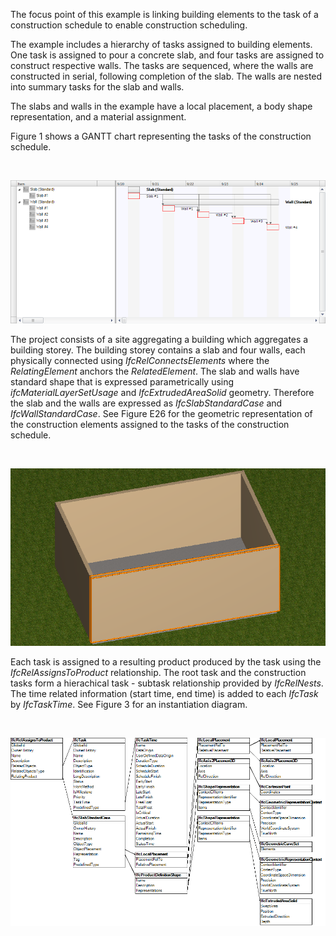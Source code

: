 The focus point of this example is linking building elements to the task of a construction schedule to enable construction scheduling.

The example includes a hierarchy of tasks assigned to building elements. One task is assigned to pour a concrete slab, and four tasks are assigned to construct respective walls. The tasks are sequenced, where the walls are constructed in serial, following completion of the slab. The walls are nested into summary tasks for the slab and walls.

The slabs and walls in the example have a local placement, a body shape representation, and a material assignment.

Figure 1 shows a GANTT chart representing the tasks of the construction schedule.

&nbsp;

!["construction_scheduling_fig-1.png 26,0 KB"](../../../../figures/examples/construction_scheduling_task-1.png "Figure 1 &mdash; Task occurrences&nbsp;")

The project consists of a site aggregating a building which aggregates a building storey. The building storey contains a slab and four walls, each physically connected using _IfcRelConnectsElements_ where the _RelatingElement_ anchors the _RelatedElement_. The slab and walls have standard shape that is expressed parametrically using _ifcMaterialLayerSetUsage_ and _IfcExtrudedAreaSolid_ geometry. Therefore the slab and the walls are expressed as _IfcSlabStandardCase_ and _IfcWallStandardCase_. See Figure E26 for the geometric representation of the construction elements assigned to the tasks of the construction schedule.

&nbsp;

!["construction_scheduling_fig-2.png 41,1 KB"](../../../../figures/examples/construction_scheduling_task-2.png "Figure 2 &mdash; Task products&nbsp;")

Each task is assigned to a resulting product produced by the task using the _IfcRelAssignsToProduct_ relationship. The root task and the construction tasks form a hierachical task - subtask relationship provided by _IfcRelNests_. The time related information (start time, end time) is added to each _IfcTask_ by _IfcTaskTime_. See Figure 3 for an instantiation diagram.

&nbsp;

!["construction_scheduling_fig-3.png 38,8 KB"](../../../../figures/examples/construction_scheduling_task-3.png "Figure 3 &mdash; Task assignment graph")
